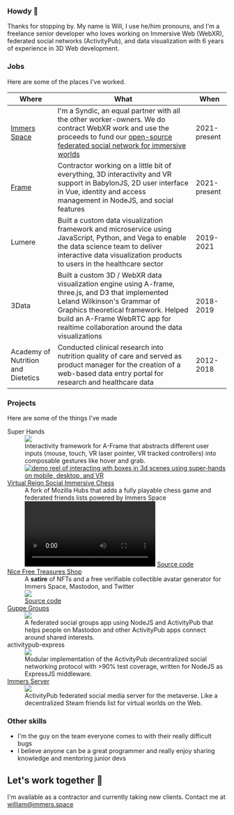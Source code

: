 ### Howdy 👋

Thanks for stopping by. My name is Will, I use he/him pronouns, and I'm a freelance senior developer who loves working on Immersive Web (WebXR), federated social networks (ActivityPub), and data visualization with 6 years of experience in 3D Web development.

### Jobs

Here are some of the places I've worked. 

Where | What | When
--- | --- | ---
[Immers Space](https://web.immers.space) | I'm a Syndic, an equal partner with all the other worker-owners. We do contract WebXR work and use the proceeds to fund our [open-source federated social network for immersive worlds](https://github.com/immers-space/immers) | 2021-present
[Frame](https://learn.framevr.io) | Contractor working on a little bit of everything, 3D interactivity and VR support in BabylonJS, 2D user interface in Vue, identity and access management in NodeJS, and social features | 2021-present
Lumere | Built a custom data visualization framework and microservice using JavaScript, Python, and Vega to enable the data science team to deliver interactive data visualization products to users in the healthcare sector  | 2019-2021
3Data | Built a custom 3D / WebXR data visualization engine using A-frame, three.js, and D3 that implemented Leland Wilkinson's Grammar of Graphics theoretical framework. Helped build an A-Frame WebRTC app for realtime collaboration around the data visualizations  | 2018-2019
Academy of Nutrition and Dietetics | Conducted clinical research into nutrition quality of care and served as product manager for the creation of a web-based data entry portal for research and healthcare data | 2012-2018

### Projects

Here are some of the things I've made

<dl>
  <dt>Super Hands</dt>
  <dd>
    <a href="https://github.com/c-frame/aframe-super-hands-component"><img src="https://img.shields.io/github/stars/c-frame/aframe-super-hands-component?style=social"></a><br />
    Interactivity framework for A-Frame that abstracts different user inputs (mouse, touch, VR laser pointer, VR tracked controllers) into composable gestures like hover and grab.<br />
    <a href="https://github.com/c-frame/aframe-super-hands-component"><img src="https://user-images.githubusercontent.com/10034859/217418922-76c64347-878e-4912-92d6-a26394fe0b05.gif" alt="demo reel of interacting wth boxes in 3d scenes using super-hands on mobile, desktop, and VR"></a>
   </dd>
  <dt><a href="https://vreign.space">Virtual Reign Social Immersive Chess</a></dt>
  <dd>
    A fork of Mozilla Hubs that adds a fully playable chess game and federated friends lists powered by Immers Space<br />
    <video src="https://user-images.githubusercontent.com/10034859/217419360-f4275132-e205-439d-a55a-9b88c283a994.mp4"></video>
    <a href="https://github.com/immers-space/hubs/tree/vreign">Source code</a>
  </dd>
  <dt><a href="https://nice.freetreasures.shop">Nice Free Treasures Shop</a></dt>
  <dd>
    A <strong>satire</strong> of NFTs and a free verifiable collectible avatar generator for Immers Space, Mastodon, and Twitter</br>
    <a href="https://nice.freetreasures.shop"><img src="https://user-images.githubusercontent.com/10034859/217420117-5c7eb48d-6ae6-4f33-8b52-20774f8818c2.png"></a>
    <br /><a href="https://github.com/immers-space/nice-free-treasures">Source code</a>
  </dd>
  <dt><a href="https://a.gup.pe">Guppe Groups</a></dt>
  <dd>
    <a href="https://github.com/immers-space/guppe"><img src="https://img.shields.io/github/stars/immers-space/guppe?style=social"></a><br />
    A federated social groups app using NodeJS and ActivityPub that helps people on Mastodon and other ActivityPub apps connect around shared interests.
  </dd>
  <dt>activitypub-express</dt>
  <dd>
    <a href="https://github.com/immers-space/activitypub-express"><img src="https://img.shields.io/github/stars/immers-space/activitypub-express?style=social"></a><br />
    Modular implementation of the ActivityPub decentralized social networking protocol with >90% test coverage, written for NodeJS as ExpressJS middleware.
  <dd>
  <dt><a href="https://immers.space/u/datatitian/Outbox">Immers Server</a></dt>
  <dd>
    <a href="https://github.com/immers-space/immers"><img src="https://img.shields.io/github/stars/immers-space/immers?style=social"></a><br />
    ActivityPub federated social media server for the metaverse. Like a decentralized Steam friends list for virtual worlds on the Web.
   </dd>
</dl>

### Other skills

* I'm the guy on the team everyone comes to with their really difficult bugs
* I believe anyone can be a great programmer and really enjoy sharing knowledge and mentoring junior devs

## Let's work together 🤝

I'm available as a contractor and currently taking new clients. Contact me at william@immers.space
